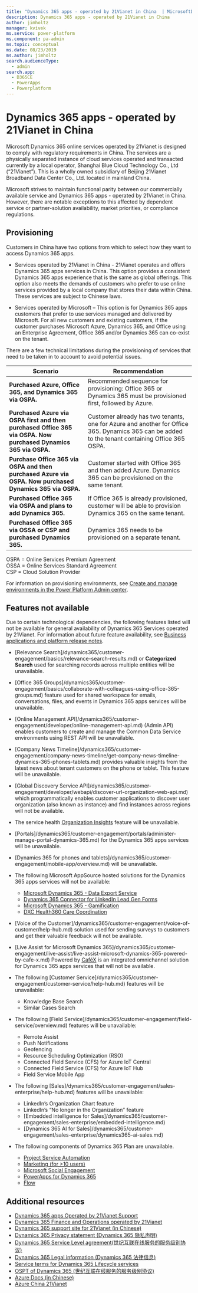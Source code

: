 ```yaml
---
title: "Dynamics 365 apps - operated by 21Vianet in China  | MicrosoftDocs"
description: Dynamics 365 apps - operated by 21Vianet in China
author: jimholtz
manager: kvivek
ms.service: power-platform
ms.component: pa-admin
ms.topic: conceptual
ms.date: 08/23/2019
ms.author: jimholtz
search.audienceType: 
  - admin
search.app: 
  - D365CE
  - PowerApps
  - Powerplatform
---
```

# Dynamics 365 apps - operated by 21Vianet in China

Microsoft Dynamics 365 online services operated by 21Vianet is designed to comply with regulatory requirements in China. The services are a physically separated instance of cloud services operated and transacted currently by a local operator, Shanghai Blue Cloud Technology Co., Ltd (“21Vianet”). This is a wholly owned subsidiary of Beijing 21Vianet Broadband Data Center Co., Ltd. located in mainland China.

Microsoft strives to maintain functional parity between our commercially available service and Dynamics 365 apps - operated by 21Vianet in China. However, there are notable exceptions to this affected by dependent service or partner-solution availability, market priorities, or compliance regulations.

## Provisioning

Customers in China have two options from which to select how they want to access Dynamics 365 apps.

- Services operated by 21Vianet in China - 21Vianet operates and offers Dynamics 365 apps services in China. This option provides a consistent Dynamics 365 apps experience that is the same as global offerings. This option also meets the demands of customers who prefer to use online services provided by a local company that stores their data within China. These services are subject to Chinese laws.

- Services operated by Microsoft – This option is for Dynamics 365 apps customers that prefer to use services managed and delivered by Microsoft. For all new customers and existing customers, if the customer purchases Microsoft Azure, Dynamics 365, and Office using an Enterprise Agreement, Office 365 and/or Dynamics 365 can co-exist on the tenant. 

There are a few technical limitations during the provisioning of services that need to be taken in to account to avoid potential issues. 

|Scenario  |Recommendation  |
|---------|---------|
|**Purchased Azure, Office 365, and Dynamics 365 via OSPA.**    |Recommended sequence for provisioning: Office 365 or Dynamics 365 must be provisioned first, followed by Azure.|
|**Purchased Azure via OSPA first and then purchased Office 365 via OSPA. Now purchased Dynamics 365 via OSPA.**   | Customer already has two tenants, one for Azure and another for Office 365. Dynamics 365 can be added to the tenant containing Office 365 OSPA.        |
|**Purchase Office 365 via OSPA and then purchased Azure via OSPA. Now purchased Dynamics 365 via OSPA.**     | Customer started with Office 365 and then added Azure. Dynamics 365 can be provisioned on the same tenant.        |
|**Purchased Office 365 via OSPA and plans to add Dynamics 365.**   |If Office 365 is already provisioned, customer will be able to provision Dynamics 365 on the same tenant.         |
|**Purchased Office 365 via OSSA or CSP and purchased Dynamics 365.**    |Dynamics 365 needs to be provisioned on a separate tenant.          |

OSPA = Online Services Premium Agreement<br />
OSSA = Online Services Standard Agreement<br />
CSP = Cloud Solution Provider

For information on provisioning environments, see [Create and manage environments in the Power Platform Admin center](https://docs.microsoft.com/power-platform/admin/create-environment).

## Features not available

Due to certain technological dependencies, the following features listed will not be available for general availability of Dynamics 365 Services operated by 21Vianet. For information about future feature availability, see [Business applications and platform release notes](https://go.microsoft.com/fwlink/p/?linkid=2010158).

- [Relevance Search]/dynamics365/customer-engagement/basics/relevance-search-results.md) or **Categorized Search** used for searching records across multiple entities will be unavailable.
- [Office 365 Groups]/dynamics365/customer-engagement/basics/collaborate-with-colleagues-using-office-365-groups.md) feature used for shared workspace for emails, conversations, files, and events in Dynamics 365 apps services will be unavailable.
- [Online Management API]/dynamics365/customer-engagement/developer/online-management-api.md) (Admin API) enables customers to create and manage the Common Data Service environments using REST API will be unavailable.
- [Company News Timeline]/dynamics365/customer-engagement/company-news-timeline/get-company-news-timeline-dynamics-365-phones-tablets.md) provides valuable insights from the latest news about tenant customers on the phone or tablet. This feature will be unavailable.
- [Global Discovery Service API]/dynamics365/customer-engagement/developer/webapi/discover-url-organization-web-api.md) which programmatically enables customer applications to discover user organization (also known as instance) and find instances across regions will not be available.
- The service health [Organization Insights](/dynamics365/customer-engagement/admin/use-organization-insights-solution-view-instance-metrics.md) feature will be unavailable.
- [Portals]/dynamics365/customer-engagement/portals/administer-manage-portal-dynamics-365.md) for the Dynamics 365 apps services will be unavailable.
- [Dynamics 365 for phones and tablets]/dynamics365/customer-engagement/mobile-app/overview.md) will be unavailable.
- The following Microsoft AppSource hosted solutions for the Dynamics 365 apps services will not be available:
  - [Microsoft Dynamics 365 - Data Export Service](https://appsource.microsoft.com/product/dynamics-365/mscrm.44f192ec-e387-436c-886c-879923d8a448)
  - [Dynamics 365 Connector for LinkedIn Lead Gen Forms](https://appsource.microsoft.com/product/dynamics-365/mscrm.dd228afa-64e7-4c9f-92ad-77e7f1334547?tab=overview)
  - [Microsoft Dynamics 365 - Gamification](https://appsource.microsoft.com/product/dynamics-365/mscrm.f6d23ec7-255c-4bd8-8c99-dc041d5cb8b3)
  - [DXC Health360 Care Coordination](https://appsource.microsoft.com/product/dynamics-365/tribridge_health360.2ca8cb47-4e93-4e1c-af86-784041b4d8a9)
- [Voice of the Customer]/dynamics365/customer-engagement/voice-of-customer/help-hub.md) solution used for sending surveys to customers and get their valuable feedback will not be available.
- [Live Assist for Microsoft Dynamics 365]/dynamics365/customer-engagement/live-assist/live-assist-microsoft-dynamics-365-powered-by-cafe-x.md) Powered by [CaféX](https://www.cafex.com/products/live-assist-365/) is an integrated omnichannel solution for Dynamics 365 apps services that will not be available.
- The following [Customer Service]/dynamics365/customer-engagement/customer-service/help-hub.md) features will be unavailable: 
  - Knowledge Base Search
  - Similar Cases Search
- The following [Field Service]/dynamics365/customer-engagement/field-service/overview.md) features will be unavailable:
  - Remote Assist
  - Push Notifications
  - Geofencing
  - Resource Scheduling Optimization (RSO)
  - Connected Field Service (CFS) for Azure IoT Central
  - Connected Field Service (CFS) for Azure IoT Hub
  - Field Service Mobile App
- The following [Sales]/dynamics365/customer-engagement/sales-enterprise/help-hub.md) features will be unavailable: 
  - LinkedIn’s Organization Chart feature
  - LinkedIn’s “No longer in the Organization” feature
  - [Embedded intelligence for Sales]/dynamics365/customer-engagement/sales-enterprise/embedded-intelligence.md)
  - [Dynamics 365 AI for Sales]/dynamics365/customer-engagement/sales-enterprise/dynamics365-ai-sales.md)

- The following components of Dynamics 365 Plan are unavailable.
  - [Project Service Automation](https://dynamics.microsoft.com/en-us/project-service-automation/overview/)
  - [Marketing (for >10 users)](https://docs.microsoft.com/dynamics365/customer-engagement/marketing/help-hub)
  - [Microsoft Social Engagement](https://docs.microsoft.com/dynamics365/customer-engagement/social-engagement/integrate-social-engagement-dynamics-365)
  - [PowerApps for Dynamics 365](https://powerapps.microsoft.com/)
  - [Flow](https://flow.microsoft.com/)


## Additional resources
- [Dynamics 365 apps Operated by 21Vianet Support](21vianet-support.md)
- [Dynamics 365 Finance and Operations operated by 21Vianet](https://docs.microsoft.com/dynamics365/unified-operations/dev-itpro/deployment/china-local-deployment)
- [Dynamics 365 support site for 21Vianet (in Chinese)](https://www.21vbluecloud.com/Dynamics365/)
- [Dynamics 365 Privacy statement (Dynamics 365 隐私声明)](https://www.21vbluecloud.com/Dynamics365/d365-privacy/)
- [Dynamics 365 Service Level agreement(世纪互联在线服务的服务级别协议)](https://www.21vbluecloud.com/Dynamics365/d365-sla/)
- [Dynamics 365  Legal information	(Dynamics 365 法律信息)](https://www.21vbluecloud.com/Dynamics365/dynamics365-legal/)
- [Service terms for Dynamics 365 Lifecycle services](https://www.21vbluecloud.com/dynamics365/d365-landing/)
- [OSPT of Dynamics 365 (世纪互联在线服务的服务级别协议)](https://www.21vbluecloud.com/ostpt/)
- [Azure Docs (in Chinese)](https://docs.azure.cn/zh-cn/)
- [Azure China 21Vianet](https://docs.microsoft.com/azure/china/china-welcome)